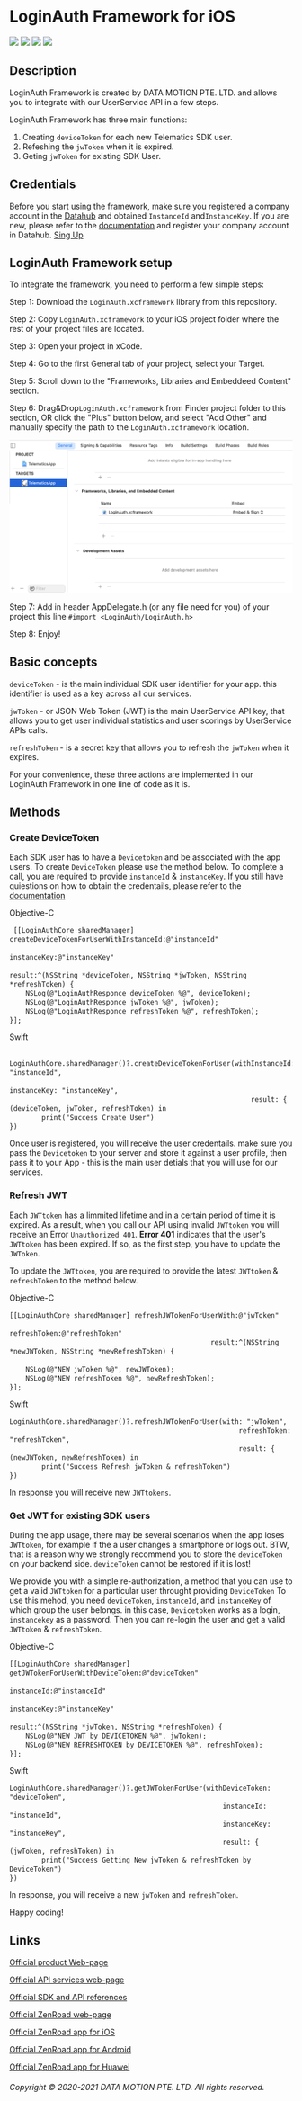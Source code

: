 # LoginAuth Framework for iOS

![](https://img.shields.io/badge/version-1.0-blue) ![](https://img.shields.io/badge/release-blueviolet) ![](https://img.shields.io/badge/easyinuse-release) ![](https://img.shields.io/badge/AppStore-ready-important)

## Description

LoginAuth Framework is created by DATA MOTION PTE. LTD. and allows you to integrate with our UserService API in a few steps.

LoginAuth Framework has three main functions:
1. Creating `deviceToken` for each new Telematics SDK user.
2. Refeshing the `jwToken` when it is expired.
3. Geting `jwToken` for existing SDK User.


## Credentials

Before you start using the framework, make sure you registered a company account in the [Datahub](https://userdatahub.com/) and obtained `InstanceId` and`InstanceKey`. If you are new, please refer to the [documentation](doc.telematicssdk.com) and register your company account in Datahub. [Sing Up](https://userdatahub.com/user/registration)


## LoginAuth Framework setup

To integrate the framework, you need to perform a few simple steps:

Step 1: Download the `LoginAuth.xcframework` library from this repository.

Step 2: Copy `LoginAuth.xcframework` to your iOS project folder where the rest of your project files are located.

Step 3: Open your project in xCode.

Step 4: Go to the first General tab of your project, select your Target.

Step 5: Scroll down to the "Frameworks, Libraries and Embeddeed Content" section.

Step 6: Drag&Drop`LoginAuth.xcframework` from Finder project folder to this section, OR click the "Plus" button below, and select "Add Other" and manually specify the path to the `LoginAuth.xcframework` location.

![](https://github.com/Mobile-Telematics/LoginAuthFramework-iOS/raw/master/images/al.png)

Step 7: Add in header AppDelegate.h (or any file need for you) of your project this line `#import <LoginAuth/LoginAuth.h>`

Step 8: Enjoy!


## Basic concepts

`deviceToken` - is the main individual SDK user identifier for your app. this identifier is used as a key across all our services.

`jwToken` - or JSON Web Token (JWT) is the main UserService API key, that allows you to get user individual statistics and user scorings by UserService APIs calls.

`refreshToken` - is a secret key that allows you to refresh the `jwToken` when it expires.

For your convenience, these three actions are implemented in our LoginAuth Framework in one line of code as it is.

## Methods
### Create DeviceToken

Each SDK user has to have a `Devicetoken` and be associated with the app users. To create `DeviceToken` please use the method below. To complete a call, you are required to provide `instanceId` & `instanceKey`. If you still have quiestions on how to obtain the credentails, please refer to the [documentation](https://dev.telematicssdk.com/docs/datahub#user-service-credentials)

Objective-C

     [[LoginAuthCore sharedManager] createDeviceTokenForUserWithInstanceId:@"instanceId"
                                                               instanceKey:@"instanceKey"
                                                                    result:^(NSString *deviceToken, NSString *jwToken, NSString *refreshToken) {
        NSLog(@"LoginAuthResponce deviceToken %@", deviceToken);
        NSLog(@"LoginAuthResponce jwToken %@", jwToken);
        NSLog(@"LoginAuthResponce refreshToken %@", refreshToken);
    }];

Swift

     LoginAuthCore.sharedManager()?.createDeviceTokenForUser(withInstanceId: "instanceId",
                                                                instanceKey: "instanceKey",
                                                                result: { (deviceToken, jwToken, refreshToken) in
            print("Success Create User")
    })

Once user is registered, you will receive the user credentails. make sure you pass the `Devicetoken` to your server and store it against a user profile, then pass it to your App - this is the main user detials that you will use for our services.


### Refresh JWT

Each `JWTtoken` has a limmited lifetime and in a certain period of time it is expired. As a result, when you call our API using invalid `JWTtoken` you will receive an Error `Unauthorized 401`.
**Error 401** indicates that the user's `JWTtoken` has been expired. If so, as the first step, you have to update the `JWToken`.

To update the `JWTtoken`, you are required to provide the latest `JWTtoken` & `refreshToken` to the method below.

Objective-C

    [[LoginAuthCore sharedManager] refreshJWTokenForUserWith:@"jwToken"
                                                refreshToken:@"refreshToken"
                                                      result:^(NSString *newJWToken, NSString *newRefreshToken) {

        NSLog(@"NEW jwToken %@", newJWToken);
        NSLog(@"NEW refreshToken %@", newRefreshToken);
    }];

Swift

    LoginAuthCore.sharedManager()?.refreshJWTokenForUser(with: "jwToken",
                                                             refreshToken: "refreshToken",
                                                             result: { (newJWToken, newRefreshToken) in
            print("Success Refresh jwToken & refreshToken")
    })
In response you will receive new `JWTtokens`.


### Get JWT for existing SDK users

During the app usage, there may be several scenarios when the app loses `JWTtoken`, for example if the a user changes a smartphone or logs out. BTW, that is a reason why we strongly recommend you to store the `deviceToken` on your backend side. `deviceToken` cannot be restored if it is lost!

We provide you with a simple re-authorization, a method that you can use to get a valid `JWTtoken` for a particular user throught providing `DeviceToken`
To use this mehod, you need `deviceToken`, `instanceId`, and `instanceKey` of which group the user belongs. in this case, `Devicetoken` works as a login, `instancekey` as a password. Then you can re-login the user and get a valid `JWTtoken` & `refreshToken`.

Objective-C

    [[LoginAuthCore sharedManager] getJWTokenForUserWithDeviceToken:@"deviceToken"
                                                         instanceId:@"instanceId"
                                                        instanceKey:@"instanceKey"
                                                             result:^(NSString *jwToken, NSString *refreshToken) {
        NSLog(@"NEW JWT by DEVICETOKEN %@", jwToken);
        NSLog(@"NEW REFRESHTOKEN by DEVICETOKEN %@", refreshToken);
    }];

Swift

    LoginAuthCore.sharedManager()?.getJWTokenForUser(withDeviceToken: "deviceToken",
                                                         instanceId: "instanceId",
                                                         instanceKey: "instanceKey",
                                                         result: { (jwToken, refreshToken) in
            print("Success Getting New jwToken & refreshToken by DeviceToken")
    })

In response, you will receive a new `jwToken` and `refreshToken`.

Happy coding!


## Links

[Official product Web-page](https://telematicssdk.com/)

[Official API services web-page](https://www.telematicssdk.com/api-services/)

[Official SDK and API references](https://www.telematicssdk.com/api-services/)

[Official ZenRoad web-page](https://www.telematicssdk.com/telematics-app/)

[Official ZenRoad app for iOS](https://apps.apple.com/jo/app/zenroad/id1563218393)

[Official ZenRoad app for Android](https://play.google.com/store/apps/details?id=com.telematicssdk.zenroad&hl=en&gl=US)

[Official ZenRoad app for Huawei](https://appgallery.huawei.com/#/app/C104163115)

###### Copyright © 2020-2021 DATA MOTION PTE. LTD. All rights reserved.

